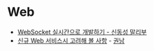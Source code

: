 # Web

- [WebSocket 실시간으로 개발하기 - 신동성 말리부](https://brunch.co.kr/@adrenalinee31/2)
- [신규 Web 서비스시 고려해 볼 사항](http://kwonnam.pe.kr/wiki/web/%EC%8B%A0%EA%B7%9C%EC%84%9C%EB%B9%84%EC%8A%A4) - [권남](http://kwonnam.pe.kr/wiki/root)

